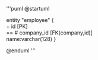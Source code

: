 '''puml
@startuml


entity "employee" {    
    + id [PK]   
    ==
    # company_id [FK(company,id)]    
    name:varchar(128)
}


@enduml
'''
